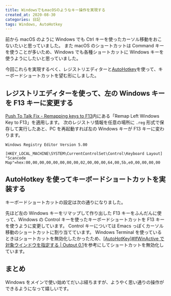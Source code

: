 ```yaml
---
title: WindowsでもmacOSのようなキー操作を実現する
created_at: 2020-08-30
categories: 日記
tags: Windows, AutoHotkey
---
```


前から macOS のように Windows でも Ctrl キーを使ったカーソル移動をおこないたいと思っていました。
また macOS のショートカットは Command キーを使うことが多いため、Windows でも各種ショートカットに Windows キーを使うようにしたいと思っていました。

今回これらを実現するべく、レジストリエディターと[AutoHotkey](https://www.autohotkey.com/)を使って、キーボードショートカットを望む形にしました。

## レジストリエディターを使って、左の Windows キーを F13 キーに変更する

[Push To Talk Fix \- Remapping keys to F13](http://www.grismar.net/ventrilocapsfix/)内にある「Remap Left Windows Key to F13」を適用します。
次のレジストリ情報を任意の場所に `.reg` 形式で保存して実行したあと、PC を再起動すれば左の Windows キーが F13 キーに変わります。

```
Windows Registry Editor Version 5.00

[HKEY_LOCAL_MACHINE\SYSTEM\CurrentControlSet\Control\Keyboard Layout]
"Scancode Map"=hex:00,00,00,00,00,00,00,00,02,00,00,00,64,00,5b,e0,00,00,00,00
```

## AutoHotkey を使ってキーボードショートカットを実装する

キーボードショートカットの設定は次の通りになりました。

<script src="https://gist.github.com/kubosho/302cd286eefd8d593ba7861c898b850a.js"></script>

先ほど左の Windows キーをリマップして作り出した F13 キーをふんだんに使って、Windows の Control キーを使ったキーボードショートカットを F13 キーを使うように変更しています。
Control キーについては Emacs っぽくカーソル移動のショートカットに割り当てています。
Windows Terminal を使っているときはショートカットを無効化したかったため、[\[AutoHotKey\]\#IfWinActive で対象ウインドウを指定する \| Output 0\.1](https://pouhon.net/ahk-win-active/2812/)を参考にしてショートカットを無効化しています。

## まとめ

Windows をメインで使い始めてだいぶ経ちますが、ようやく思い通りの操作ができるようになって嬉しいです。
